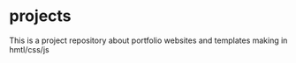 # projects

This is a project repository about portfolio websites and templates making in hmtl/css/js
